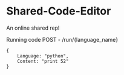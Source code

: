 # Shared-Code-Editor
An online shared repl

Running code
POST - /run/{language_name}
```
{
    Language: "python",
    Content: "print 52"
}
```
